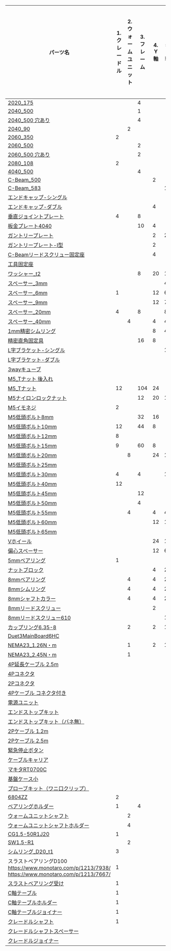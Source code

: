 |パーツ名|1. クレードル|2. ウォームユニット|3. フレーム|4. Y軸|5. X軸|6. Z軸|7. クレードル取付|8. ケーブルキャリアステー|配線系＆その他|合計|
|--|--|--|--|--|--|--|--|--|--|--|
|[2020_175](./drawing/2020_175.pdf)|||4|||||||4|
|[2040_500](https://avalontech.jp/product/vslot2040s/)|||1|||||2||3|
|[2040_500 穴あり](./drawing/2040_500%20穴あり.pdf)|||4|||||||4|
|[2040_90](./drawing/2040_90.pdf)||2||||||||2|
|[2060_350](./drawing/2060_350.pdf)|2|||||||||2|
|[2060_500](https://avalontech.jp/product/vslot2060s/)|||2|||||||2|
|[2060_500 穴あり](./drawing/2060_500%20穴あり.pdf)|||2|||||||2||
|[2080_108](./drawing/2080_108.pdf)|2|||||||||2|
|[4040_500]()|||4|||||||4|
|[C-Beam_500](https://avalontech.jp/product/cbeam/)||||2||1||||3|
|[C-Beam_583](./drawing/C-Beam_583.pdf)|||||1|||||1|
|[エンドキャップ-シングル](https://avalontech.jp/product/ae01a/)||||||||2||2|
|[エンドキャップ-ダブル](https://avalontech.jp/product/ae01b/)||||4||||2||6|
|[垂直ジョイントプレート](https://avalontech.jp/product/ba01/)|4||8|||||||12|
|[板金プレート4040]()|||10|4||||||14|
|[ガントリープレート](https://avalontech.jp/product/bb01/)||||2|2|2||||6|
|[ガントリープレート-I型](./drawing/ガントリープレート-I型.pdf)||||2||||||2|
|[C-Beamリードスクリュー固定座](https://avalontech.jp/product/bb02/)||||4||2||||6|
|[工具固定座](https://avalontech.jp/product/bd02/)||||||2||||2|
|[ワッシャー_t2](https://avalontech.jp/product/cb01/)|||8|20|10|8||4|1|51|
|[スペーサー_3mm](https://avalontech.jp/product/cb02/)|||||4|||||4|
|[スペーサー_6mm](https://avalontech.jp/product/cb02/)|1|||12|6|6||4||29|
|[スペーサー_9mm](https://avalontech.jp/product/cb02/)||||12|7|8||4|1|32|
|[スペーサー_20mm](https://avalontech.jp/product/cb02/)|4||8||8|||||20|
|[スペーサー_40mm](https://avalontech.jp/product/cb02/)||4||4|4|4||2||18|
|[1mm精密シムリング](https://avalontech.jp/product/cb03/)||||8|4|6|||1|19|
|[精密直角固定具](https://avalontech.jp/product/cc01/)|||16|8||7||4||35|
|[L字ブラケット-シングル](https://avalontech.jp/product/cc03/)|||||1||||2|3|
|[L字ブラケット-ダブル](https://avalontech.jp/product/cc04/)||||||1||||1|
|[3wayキューブ](https://avalontech.jp/product/cc05/)||||||1||||1|
|[M5_Tナット 後入れ](https://avalontech.jp/product/cd01/)||||||||4|6|10|
|[M5_Tナット](https://avalontech.jp/product/cd02/)|12||104|24||8||2||150|
|[M5ナイロンロックナット](https://avalontech.jp/product/cd03/)|||12|20|10|12|||2|56|
|[M5イモネジ](https://jp.misumi-ec.com/vona2/detail/110302679970/?HissuCode=MSSF5-10)|2||||||4|||6|
|[M5低頭ボルト8mm](https://avalontech.jp/product/ce01/)|||32|16||16||2|8|74|
|[M5低頭ボルト10mm](https://avalontech.jp/product/ce01/)|12||44|8|||||2|66|
|[M5低頭ボルト12mm](https://avalontech.jp/product/ce01/)|8|||||4||||12|
|[M5低頭ボルト15mm](https://avalontech.jp/product/ce01/)|9||60|8|||8|2||87|
|[M5低頭ボルト20mm](https://avalontech.jp/product/ce01/)||8||24|11|12|||1|56|
|[M5低頭ボルト25mm](https://avalontech.jp/product/ce01/)||||||4|4|2||10|
|[M5低頭ボルト30mm](https://avalontech.jp/product/ce01/)|4||4||1|||||9|
|[M5低頭ボルト40mm](https://avalontech.jp/product/ce01/)|12|||||||||12|
|[M5低頭ボルト45mm](https://avalontech.jp/product/ce01/)|||12|||||||12|
|[M5低頭ボルト50mm](https://avalontech.jp/product/ce01/)|||4|||||||4|
|[M5低頭ボルト55mm](https://avalontech.jp/product/ce01/)||4||4|4|2||||14|
|[M5低頭ボルト60mm](https://avalontech.jp/product/ce01/)||||12|10|4||||26|
|[M5低頭ボルト65mm](https://avalontech.jp/product/ce01/)||||||2||2||4|
|[Vホイール](https://avalontech.jp/product/da01/)||||24|12|12||||48|
|[偏心スペーサー](https://avalontech.jp/product/da04/)||||12|6|6||||24|
|[5mmベアリング](https://avalontech.jp/product/da06/)|1|||||||||1|
|[ナットブロック](https://avalontech.jp/product/db01/)||||4|2|2||||8|
|[8mmベアリング](https://avalontech.jp/product/db04/)||4||4|2|2||||12|
|[8mmシムリング](https://avalontech.jp/product/db05/)||4||4|2|2||||12|
|[8mmシャフトカラー](https://avalontech.jp/product/db06/)||4||4|2|2||||12|
|[8mmリードスクリュー](https://avalontech.jp/product/db07/)||||2||1||||3|
|[8mmリードスクリュー610](./drawing/リードスクリュー610.pdf)|||||1|||||1|
|[カップリング6.35-8](https://avalontech.jp/product/db13/)||2||2|1|1||||6|
|[Duet3MainBoard6HC](https://avalontech.jp/product/eb06/)|||||||||1|1|
|[NEMA23_1.26N・m](https://avalontech.jp/product/ea01-1/)||1||2|1|1||||5|
|[NEMA23_2.45N・m](https://avalontech.jp/product/ea02-1/)||1||||||||1|
|[4P延長ケーブル 2.5m](https://avalontech.jp/product/ea03/)||||||||||1|
|[4Pコネクタ](https://avalontech.jp/product/ea05/)|||||||||6|6|
|[2Pコネクタ](https://avalontech.jp/product/ea0502/)|||||||||1|1|
|[4Pケーブル コネクタ付き](https://avalontech.jp/product/ea06/)|||||||||6|5|
|[電源ユニット](https://avalontech.jp/product/ec01/)|||||||||1|1|
|[エンドストップキット](https://avalontech.jp/product/ed01/)|||||||||1|1|
|[エンドストップキット（バネ無）]()|||||||||1|1|
|[2Pケーブル 1.2m](https://avalontech.jp/product/ed02/)|||||||||3|3|
|[2Pケーブル 2.5m](https://avalontech.jp/product/ed02/)|||||||||1|1|
|[緊急停止ボタン](https://avalontech.jp/product/ee01/)|||||||||1|1
|[ケーブルキャリア](https://avalontech.jp/product/ee03/)|||||||||2|2|
|[マキタRT0700C](https://avalontech.jp/product/fa01/)|||||||||1|1|
|[基盤ケース小](https://avalontech.jp/product/fa18/)|||||||||1|1|
|[プローブキット（ワニ口クリップ）](https://avalontech.jp/product/fa08/)|||||||||1|1|
|[6804ZZ](https://www.monotaro.com/p/3562/8914/)|2||||||4|||6|
|[ベアリングホルダー](./drawing/ベアリングホルダー.pdf)|1||4|||||||5|
|[ウォームユニットシャフト](./drawing/ウォームユニットシャフト.pdf)||2||||||||2|
|[ウォームユニットシャフトホルダー](./drawing/ウォームユニットシャフトホルダー.pdf)||4||||||||4|
|[CG1.5-50R1J20](https://www.khkgears.co.jp/khkweb/selection/draw/CG1.5-50R1J20)|1||||||1|||2|
|[SW1.5-R1](https://www.khkgears.co.jp/khkweb/selection/draw/SW1.5-R1)||2||||||||2|
|[シムリング_D20_t1]()|3||||||3|||6|
|スラストベアリングD100 https://www.monotaro.com/p/1213/7938/ https://www.monotaro.com/p/1213/7667/ |1|||||||||1|
|[スラストベアリング受け](./drawing/スラストベアリング受け.pdf)|1|||||||||1|
|[C軸テーブル](./drawing/C軸テーブル.pdf)|1|||||||||1|
|[C軸テーブルホルダー](./drawing/C軸テーブルホルダー.pdf)|1|||||||||1|
|[C軸テーブルジョイナー](./drawing/C軸テーブルジョイナー.pdf)|1||||||1|||2|
|[クレードルシャフト](./drawing/クレードルシャフト.pdf)|1||||||2|||3|
|[クレードルシャフトスペーサー](./drawing/クレードルシャフトスペーサー.pdf)|||||||2|||2|
|[クレードルジョイナー](./drawing/クレードルジョイナー.pdf)|||||||2|||2|